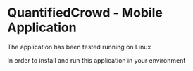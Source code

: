 # QuantifiedCrowd - Mobile Application

The application has been tested running on Linux

In order to install and run this application in your environment
